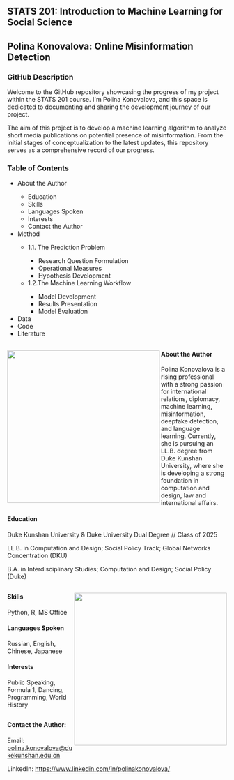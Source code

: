 
## STATS 201: Introduction to Machine Learning for Social Science
## Polina Konovalova: Online Misinformation Detection

### GitHub Description
Welcome to the GitHub repository showcasing the progress of my project within the STATS 201 course. I'm Polina Konovalova, and this space is dedicated to documenting and sharing the development journey of our project. 

The aim of this project is to develop a machine learning algorithm to analyze short media publications on potential presence of misinformation. From the initial stages of conceptualization to the latest updates, this repository serves as a comprehensive record of our progress.

### Table of Contents
<ul>
 <li>About the Author</li>
 <ul>
  <li>Education</li>
  <li>Skills</li>
  <li>Languages Spoken</li>
  <li>Interests</li>
  <li>Contact the Author</li>
 </ul>
 <li>Method</li>
 <ul>
   <li>1.1. The Prediction Problem</li>
     <ul>
       <li>Research Question Formulation</li>
       <li>Operational Measures</li>
       <li>Hypothesis Development</li>
     </ul>
   <li>1.2.The Machine Learning Workflow</li>
     <ul>
       <li>Model Development</li>
       <li>Results Presentation</li>
       <li>Model Evaluation</li>
     </ul>
 </ul>
 <li>Data</li>
 <li>Code</li>
 <li>Literature</li>
</ul>

##

<img align="left" src="KONOVALOVA_Polina_photo.JPG" width=350>

#### About the Author
Polina Konovalova is a rising professional with a strong passion for international relations, diplomacy, machine learning, misinformation, deepfake detection, and language learning. Currently, she is pursuing an LL.B. degree from Duke Kunshan University, where she is developing a strong foundation in computation and design, law and international affairs.

#### Education
Duke Kunshan University & Duke University Dual Degree // Class of 2025

LL.B. in Computation and Design; Social Policy Track; Global Networks Concentration (DKU)

B.A. in Interdisciplinary Studies; Computation and Design; Social Policy (Duke)
## 

<img align="right" src="https://github.com/Rising-Stars-by-Sunshine/STATS201_Polina/assets/148934457/602848f6-1f23-457b-adc7-96a40bd856f7" width=350>

#### Skills
Python, R, MS Office

#### Languages Spoken
Russian, English, Chinese, Japanese

#### Interests
Public Speaking, Formula 1, Dancing, Programming, World History

##

#### Contact the Author:
Email: polina.konovalova@dukekunshan.edu.cn

LinkedIn: https://www.linkedin.com/in/polinakonovalova/
